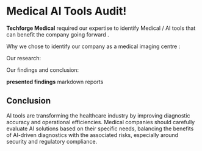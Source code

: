 # Medical AI Tools Audit! 

**Techforge Medical** required our expertise to identify Medical / AI tools that can benefit the company going forward . 

Why we chose to identify our company as a medical imaging centre :

Our research: 

Our findings and conclusion:



 **presented findings** 
 markdown reports





## Conclusion
AI tools are transforming the healthcare industry by improving diagnostic accuracy and operational efficiencies. Medical companies should carefully evaluate AI solutions based on their specific needs, balancing the benefits of AI-driven diagnostics with the associated risks, especially around security and regulatory compliance.
